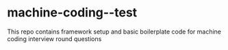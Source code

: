 # machine-coding--test
This repo contains framework setup and basic boilerplate code for machine coding interview round questions

